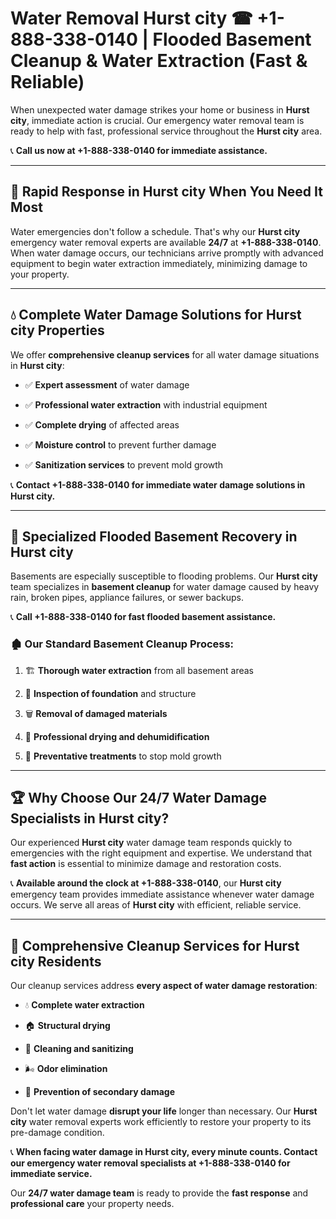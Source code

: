# Water Removal Hurst city ☎ +1-888-338-0140 | Flooded Basement Cleanup & Water Extraction (Fast & Reliable)

When unexpected water damage strikes your home or business in **Hurst city**, immediate action is crucial. Our emergency water removal team is ready to help with fast, professional service throughout the **Hurst city** area. 

📞 **Call us now at +1-888-338-0140 for immediate assistance.**
---
## 🚀 Rapid Response in Hurst city When You Need It Most
Water emergencies don't follow a schedule. That's why our **Hurst city** emergency water removal experts are available **24/7** at **+1-888-338-0140**. When water damage occurs, our technicians arrive promptly with advanced equipment to begin water extraction immediately, minimizing damage to your property.
---
## 💧 Complete Water Damage Solutions for Hurst city Properties
We offer **comprehensive cleanup services** for all water damage situations in **Hurst city**:
- ✅ **Expert assessment** of water damage  
- ✅ **Professional water extraction** with industrial equipment  
- ✅ **Complete drying** of affected areas  
- ✅ **Moisture control** to prevent further damage  
- ✅ **Sanitization services** to prevent mold growth  
📞 **Contact +1-888-338-0140 for immediate water damage solutions in Hurst city.**
---
## 🌊 Specialized Flooded Basement Recovery in Hurst city
Basements are especially susceptible to flooding problems. Our **Hurst city** team specializes in **basement cleanup** for water damage caused by heavy rain, broken pipes, appliance failures, or sewer backups. 
📞 **Call +1-888-338-0140 for fast flooded basement assistance.**
### 🏚️ Our Standard Basement Cleanup Process:
1. 🏗️ **Thorough water extraction** from all basement areas  
2. 🔎 **Inspection of foundation** and structure  
3. 🗑️ **Removal of damaged materials**  
4. 💨 **Professional drying and dehumidification**  
5. 🚫 **Preventative treatments** to stop mold growth  
---
## 🏆 Why Choose Our 24/7 Water Damage Specialists in Hurst city?
Our experienced **Hurst city** water damage team responds quickly to emergencies with the right equipment and expertise. We understand that **fast action** is essential to minimize damage and restoration costs.
📞 **Available around the clock at +1-888-338-0140**, our **Hurst city** emergency team provides immediate assistance whenever water damage occurs. We serve all areas of **Hurst city** with efficient, reliable service.
---
## 🧹 Comprehensive Cleanup Services for Hurst city Residents
Our cleanup services address **every aspect of water damage restoration**:
- 💧 **Complete water extraction**  
- 🏠 **Structural drying**  
- 🧼 **Cleaning and sanitizing**  
- 🌬️ **Odor elimination**  
- 🚫 **Prevention of secondary damage**  
Don't let water damage **disrupt your life** longer than necessary. Our **Hurst city** water removal experts work efficiently to restore your property to its pre-damage condition.
📞 **When facing water damage in Hurst city, every minute counts. Contact our emergency water removal specialists at +1-888-338-0140 for immediate service.**
Our **24/7 water damage team** is ready to provide the **fast response** and **professional care** your property needs.
